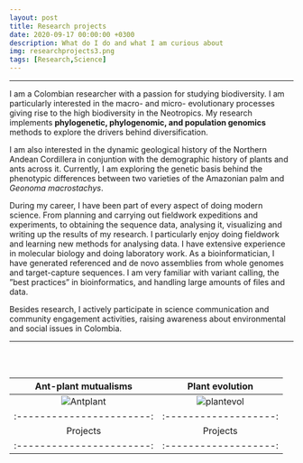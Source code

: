 ```yaml
---
layout: post
title: Research projects
date: 2020-09-17 00:00:00 +0300
description: What do I do and what I am curious about
img: researchprojects3.png 
tags: [Research,Science]
---
```



---

I am a Colombian researcher with a passion for studying biodiversity. I am particularly interested in the macro- and micro- evolutionary processes giving rise to the high biodiversity in the Neotropics. My research implements **phylogenetic, phylogenomic, and population genomics** methods to explore the drivers behind diversification.


I am also interested in the dynamic geological history of the Northern Andean Cordillera in conjuntion with the demographic history of plants and ants across it. Currently, I am exploring the genetic basis behind the phenotypic differences between two varieties of the Amazonian palm and *Geonoma macrostachys*.


During my career, I have been part of every aspect of doing modern science. From planning and carrying out fieldwork expeditions and experiments, to obtaining the sequence data, analysing it, visualizing and writing up the results of my research. I particularly enjoy doing fieldwork and learning new methods for analysing data. I have extensive experience in molecular biology and doing laboratory work. As a bioinformatician, I have generated referenced and de novo assemblies from whole genomes and target-capture sequences. I am very familiar with variant calling, the ”best practices” in bioinformatics, and handling large amounts of files and data.


Besides research, I actively participate in science communication and community engagement activities, raising awareness about environmental and social issues in Colombia.

---

<br>
<br>

| **Ant-plant mutualisms** | **Plant evolution** |
|:-----------------------:|:-------------------:|
| ![Antplant]({{site.baseurl}}/assets/img/antplantmutualism.png) |![plantevol]({{site.baseurl}}/assets/img/plantevolution.png)|
|:-----------------------:|:-------------------:|
|Projects|Projects|
|:-----------------------:|:-------------------:|
